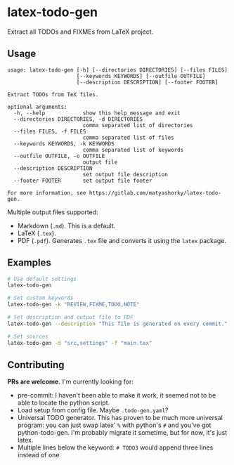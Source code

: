 # latex-todo-gen

Extract all TODOs and FIXMEs from LaTeX project.

## Usage

```
usage: latex-todo-gen [-h] [--directories DIRECTORIES] [--files FILES]
                      [--keywords KEYWORDS] [--outfile OUTFILE]
                      [--description DESCRIPTION] [--footer FOOTER]

Extract TODOs from TeX files.

optional arguments:
  -h, --help            show this help message and exit
  --directories DIRECTORIES, -d DIRECTORIES
                        comma separated list of directories
  --files FILES, -f FILES
                        comma separated list of files
  --keywords KEYWORDS, -k KEYWORDS
                        comma separated list of keywords
  --outfile OUTFILE, -o OUTFILE
                        output file
  --description DESCRIPTION
                        set output file description
  --footer FOOTER       set output file footer

For more information, see https://gitlab.com/matyashorky/latex-todo-gen.
```

Multiple output files supported:

- Markdown (`.md`). This is a default.
- LaTeX (`.tex`).
- PDF (`.pdf`). Generates `.tex` file and converts it using the `latex` package.

## Examples
```bash
# Use default settings
latex-todo-gen

# Set custom keywords
latex-todo-gen -k "REVIEW,FIXME,TODO,NOTE"

# Set description and output file to PDF
latex-todo-gen --description "This file is generated on every commit." -o "WIP.pdf"

# Set sources
latex-todo-gen -d "src,settings" -f "main.tex"
```

## Contributing

**PRs are welcome.** I'm currently looking for:

- pre-commit: I haven't been able to make it work, it seemed not to be able to locate the python script.
- Load setup from config file. Maybe `.todo-gen.yaml`?
- Universal TODO generator. This has proven to be much more universal program: you can just swap latex' `%` with python's `#` and you've got python-todo-gen. I'm probably migrate it sometime, but for now, it's just latex.
- Multiple lines below the keyword: `# TODO3` would append three lines instead of one
